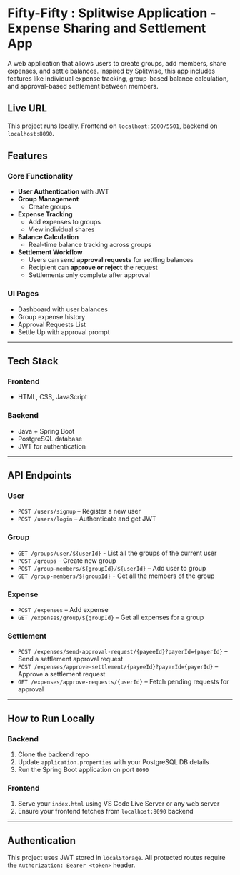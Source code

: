 # Fifty-Fifty : Splitwise Application - Expense Sharing and Settlement App

A web application that allows users to create groups, add members, share expenses, and settle balances. Inspired by Splitwise, this app includes features like individual expense tracking, group-based balance calculation, and approval-based settlement between members.

## Live URL
This project runs locally. Frontend on `localhost:5500/5501`, backend on `localhost:8090`.


##  Features

### Core Functionality
- **User Authentication** with JWT
- **Group Management**
  - Create groups
- **Expense Tracking**
  - Add expenses to groups
  - View individual shares
- **Balance Calculation**
  - Real-time balance tracking across groups
- **Settlement Workflow**
  - Users can send **approval requests** for settling balances
  - Recipient can **approve or reject** the request
  - Settlements only complete after approval

### UI Pages
- Dashboard with user balances
- Group expense history
- Approval Requests List
- Settle Up with approval prompt

---

## Tech Stack

### Frontend
- HTML, CSS, JavaScript

### Backend
- Java + Spring Boot
- PostgreSQL database
- JWT for authentication

---

## API Endpoints

### User
- `POST /users/signup` – Register a new user
- `POST /users/login` – Authenticate and get JWT

### Group
- `GET /groups/user/${userId}` - List all the groups of the current user
- `POST /groups` – Create new group
- `POST /group-members/${groupId}/${userId}` – Add user to group
- `GET /group-members/${groupId}` - Get all the members of the group

### Expense
- `POST /expenses` – Add expense
- `GET /expenses/group/${groupId}` – Get all expenses for a group

### Settlement
- `POST /expenses/send-approval-request/{payeeId}?payerId={payerId}` – Send a settlement approval request
- `POST /expenses/approve-settlement/{payeeId}?payerId={payerId}` – Approve a settlement request
- `GET /expenses/approve-requests/{userId}` – Fetch pending requests for approval

---

## How to Run Locally

### Backend
1. Clone the backend repo
2. Update `application.properties` with your PostgreSQL DB details
3. Run the Spring Boot application on port `8090`

### Frontend
1. Serve your `index.html` using VS Code Live Server or any web server
2. Ensure your frontend fetches from `localhost:8090` backend

---

##  Authentication

This project uses JWT stored in `localStorage`. All protected routes require the `Authorization: Bearer <token>` header.

